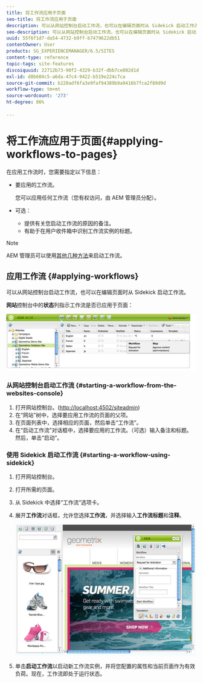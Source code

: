 ```yaml
---
title: 将工作流应用于页面
seo-title: 将工作流应用于页面
description: 可以从网站控制台启动工作流，也可以在编辑页面时从 Sidekick 启动工作流。
seo-description: 可以从网站控制台启动工作流，也可以在编辑页面时从 Sidekick 启动工作流。
uuid: 55f6f1d7-da54-4732-b9ff-b7479622db51
contentOwner: User
products: SG_EXPERIENCEMANAGER/6.5/SITES
content-type: reference
topic-tags: site-features
discoiquuid: 22712b73-90f2-4329-b32f-dbb7ce802d1d
exl-id: d8b604c5-a6da-47c4-9422-b519e224c7ca
source-git-commit: b220adf6fa3e9faf94389b9a9416b7fca2f89d9d
workflow-type: tm+mt
source-wordcount: '273'
ht-degree: 86%

---
```


# 将工作流应用于页面{#applying-workflows-to-pages}

在应用工作流时，您需要指定以下信息：

* 要应用的工作流。

   您可以应用任何工作流（您有权访问，由 AEM 管理员分配）。
* 可选：

   * 提供有关您启动工作流的原因的备注。
   * 有助于在用户收件箱中识别工作流实例的标题。

>[!NOTE]
>
>AEM 管理员可以使用[其他几种方法](/help/sites-administering/workflows-starting.md)来启动工作流。

## 应用工作流  {#applying-workflows}

可以从网站控制台启动工作流，也可以在编辑页面时从 Sidekick 启动工作流。

**网站**&#x200B;控制台中的&#x200B;**状态**&#x200B;列指示工作流是否已应用于页面：

![工作流状态](assets/workflowstatus.png)

### 从网站控制台启动工作流 {#starting-a-workflow-from-the-websites-console}

1. 打开网站控制台。([http://localhost:4502/siteadmin](http://localhost:4502/siteadmin))
1. 在“网站”树中，选择要应用工作流的页面的父项。
1. 在页面列表中，选择相应的页面，然后单击“工作流”。
1. 在“启动工作流”对话框中，选择要应用的工作流。（可选）输入备注和标题。然后，单击“启动”。

### 使用 Sidekick 启动工作流  {#starting-a-workflow-using-sidekick}

1. 打开网站控制台。
1. 打开所需的页面。
1. 从 Sidekick 中选择“工作流”选项卡。
1. 展开&#x200B;**工作流**&#x200B;对话框，允许您选择&#x200B;**工作流**，并选择输入&#x200B;**工作流标题**&#x200B;和&#x200B;**注释**。

   ![workflowstartsidekick](assets/workflowstartsidekick.png)

1. 单击&#x200B;**启动工作流**&#x200B;以启动新工作流实例，并将您配置的属性和当前页面作为有效负荷。现在，工作流即处于运行状态。
